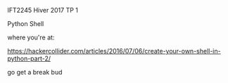 IFT2245 Hiver 2017 TP 1

Python Shell

where you're at:

https://hackercollider.com/articles/2016/07/06/create-your-own-shell-in-python-part-2/

go get a break bud